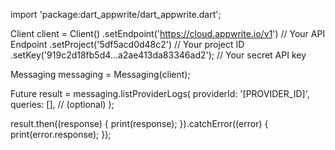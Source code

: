 import 'package:dart_appwrite/dart_appwrite.dart';

Client client = Client()
  .setEndpoint('https://cloud.appwrite.io/v1') // Your API Endpoint
  .setProject('5df5acd0d48c2') // Your project ID
  .setKey('919c2d18fb5d4...a2ae413da83346ad2'); // Your secret API key

Messaging messaging = Messaging(client);

Future result = messaging.listProviderLogs(
  providerId: '[PROVIDER_ID]',
  queries: [], // (optional)
);

result.then((response) {
  print(response);
}).catchError((error) {
  print(error.response);
});
